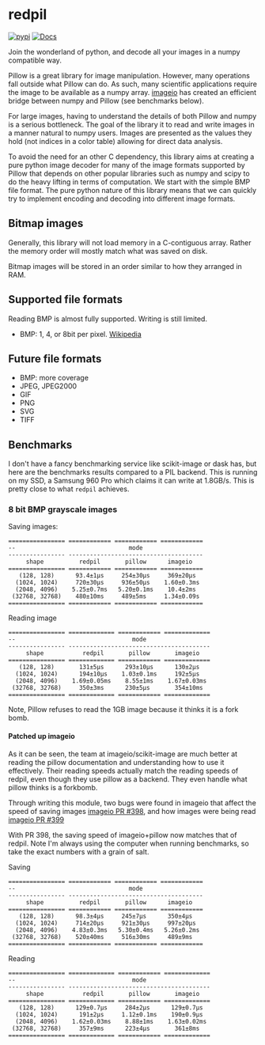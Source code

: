 # redpil

[![pypi](https://img.shields.io/pypi/v/redpil.svg)](https://pypi.python.org/pypi/redpil)
[![Docs](https://readthedocs.org/projects/redpil/badge/?version=latest)](https://redpil.readthedocs.io/en/latest/?badge=latest)


Join the wonderland of python, and decode all your images in a numpy compatible
way.

Pillow is a great library for image manipulation. However, many operations fall
outside what Pillow can do. As such, many scientific applications require the
image to be available as a numpy array. [imageio](
https://github.com/imageio/imageio) has created an efficient bridge between
numpy and Pillow (see benchmarks below).

For large images, having to understand the details of both Pillow and numpy is a serious bottleneck.
The goal of the library it to read and write images in a manner natural to numpy
users. Images are presented as the values they hold (not indices in a color
table) allowing for direct data analysis.

To avoid the need for an other C dependency, this library aims at creating a pure 
python image decoder for many of the image formats supported by Pillow that depends
on other popular libraries such as numpy and scipy to do the heavy lifting in terms of
computation. We start with the simple BMP file format. The pure python nature of this
library means that we can quickly try to implement encoding and decoding into different 
image formats.


## Bitmap images
Generally, this library will not load memory in a C-contiguous array. Rather
the memory order will mostly match what was saved on disk.

Bitmap images will be stored in an order similar to how they arranged in
RAM.

## Supported file formats

Reading BMP is almost fully supported. Writing is still limited.

* BMP: 1, 4, or 8bit per pixel. [Wikipedia](https://en.wikipedia.org/wiki/BMP_file_format)

## Future file formats

* BMP: more coverage
* JPEG, JPEG2000
* GIF
* PNG
* SVG
* TIFF

## Benchmarks

I don't have a fancy benchmarking service like scikit-image or dask has, but
here are the benchmarks results compared to a PIL backend. This is running
on my SSD, a Samsung 960 Pro which claims it can write at 1.8GB/s. This is
pretty close to what `redpil` achieves.


### 8 bit BMP grayscale images

Saving images:
```
================ ============ ============ ============
--                                mode                 
---------------- --------------------------------------
     shape          redpil       pillow      imageio   
================ ============ ============ ============
   (128, 128)      93.4±1μs     254±30μs     369±20μs  
  (1024, 1024)     720±30μs     936±50μs    1.60±0.3ms
  (2048, 4096)    5.25±0.7ms   5.20±0.1ms    10.4±2ms  
 (32768, 32768)    480±10ms     489±5ms     1.34±0.09s
================ ============ ============ ============
```

Reading image
```
================ ============= ============ =============
--                                 mode                  
---------------- ----------------------------------------
     shape           redpil       pillow       imageio   
================ ============= ============ =============
   (128, 128)       131±5μs      293±10μs      130±2μs   
  (1024, 1024)      194±10μs    1.03±0.1ms     192±5μs   
  (2048, 4096)    1.69±0.05ms    8.55±1ms    1.67±0.03ms
 (32768, 32768)     350±3ms      230±5μs       354±10ms  
================ ============= ============ =============
```

Note, Pillow refuses to read the 1GB image because it thinks it is a fork bomb.

#### Patched up imageio

As it can be seen, the team at imageio/scikit-image are much better at reading
the pillow documentation and understanding how to use it effectively. Their
reading speeds actually match the reading speeds of redpil, even though they
use pillow as a backend. They even handle what pillow thinks is a forkbomb.

Through writing this module, two bugs were found in imageio that affect
the speed of saving images [imageio PR #398](
https://github.com/imageio/imageio/pull/398), and how images were being read
[imageio PR #399](
https://github.com/imageio/imageio/pull/399#issuecomment-433992314)

With PR 398, the saving speed of imageio+pillow now matches that of redpil.
Note I'm always using the computer when running benchmarks, so take the exact
numbers with a grain of salt.

Saving
```
================ ============ ============ ============
--                                mode                 
---------------- --------------------------------------
     shape          redpil       pillow      imageio   
================ ============ ============ ============
   (128, 128)      98.3±4μs     245±7μs      350±4μs   
  (1024, 1024)     714±20μs     921±30μs     997±20μs  
  (2048, 4096)    4.83±0.3ms   5.30±0.4ms   5.26±0.2ms
 (32768, 32768)    520±40ms     516±30ms     489±9ms   
================ ============ ============ ============
```

Reading
```
================ ============= ============ =============
--                                 mode                  
---------------- ----------------------------------------
     shape           redpil       pillow       imageio   
================ ============= ============ =============
   (128, 128)      129±0.7μs     284±2μs      129±0.7μs  
  (1024, 1024)      191±2μs     1.12±0.1ms    190±0.9μs  
  (2048, 4096)    1.62±0.03ms    8.88±1ms    1.63±0.02ms
 (32768, 32768)     357±9ms      223±4μs       361±8ms   
================ ============= ============ =============
```
